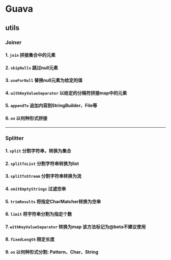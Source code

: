 # Guava

## utils

### Joiner

#### 1. `join` 拼接集合中的元素

#### 2. `skipNulls` 跳过null元素

#### 3. `useForNull` 替换null元素为给定的值

#### 4. `withKeyValueSeparator` 以给定的分隔符拼接map中的元素

#### 5. `appendTo` 追加内容到StringBuilder、File等

#### 6. `on` 以何种形式拼接

--- 

### Splitter

#### 1. `split` 分割字符串，转换为集合

#### 2. `splitToList` 分割字符串转换为list

#### 3. `splitToStream` 分割字符串转换为流

#### 4. `omitEmptyStrings` 过滤空串

#### 5. `trimResults` 将指定CharMatcher转换为空串

#### 6. `limit` 将字符串分割为指定个数

#### 7. `withKeyValueSeparator` 转换为map 该方法标记为@beta不建议使用

#### 8. `fixedLength` 限定长度

#### 9. `on` 以何种形式分割: Pattern、Char、String